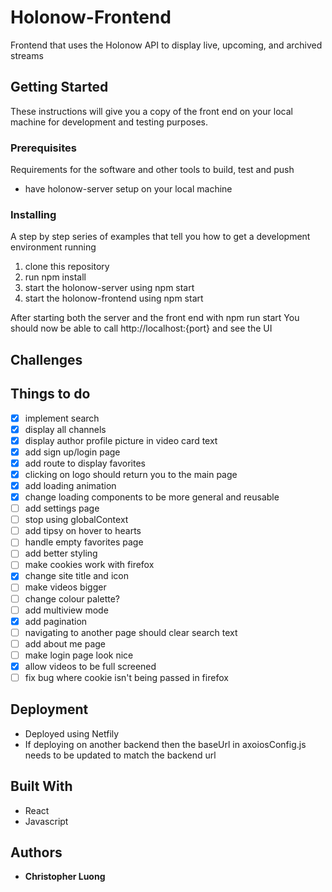 # Holonow-Frontend

Frontend that uses the Holonow API to display live, upcoming, and archived streams

## Getting Started

These instructions will give you a copy of the front end on your local machine for development and testing purposes. 

### Prerequisites

Requirements for the software and other tools to build, test and push 
- have holonow-server setup on your local machine

### Installing

A step by step series of examples that tell you how to get a development
environment running

1. clone this repository
2. run npm install
3. start the holonow-server using npm start
4. start the holonow-frontend using npm start

After starting both the server and the front end with npm run start
You should now be able to call http://localhost:{port} and see the UI

## Challenges


## Things to do
- [x] implement search 
- [x] display all channels
- [x] display author profile picture in video card text
- [x] add sign up/login page
- [x] add route to display favorites
- [x] clicking on logo should return you to the main page
- [x] add loading animation 
- [x] change loading components to be more general and reusable
- [ ] add settings page
- [ ] stop using globalContext
- [ ] add tipsy on hover to hearts
- [ ] handle empty favorites page
- [ ] add better styling
- [ ] make cookies work with firefox
- [x] change site title and icon
- [ ] make videos bigger
- [ ] change colour palette?
- [ ] add multiview mode 
- [x] add pagination
- [ ] navigating to another page should clear search text
- [ ] add about me page
- [ ] make login page look nice
- [x] allow videos to be full screened
- [ ] fix bug where cookie isn't being passed in firefox

## Deployment
- Deployed using Netfily
- If deploying on another backend then the baseUrl in axoiosConfig.js needs to be updated to match the backend url


## Built With
  - React
  - Javascript  

## Authors
  - **Christopher Luong** 


<!-- https://stackoverflow.com/questions/50752350/page-not-found-when-trying-to-access-a-site-deployed-on-netlify -->
